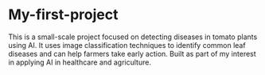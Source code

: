 # My-first-project
This is a small-scale project focused on detecting diseases in tomato plants using AI. It uses image classification techniques to identify common leaf diseases and can help farmers take early action. Built as part of my interest in applying AI in healthcare and agriculture.
